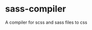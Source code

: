 [license-url]: https://github.com/juancarlosmartinez/sass-compiler/blob/master/LICENSE

# sass-compiler
A compiler for scss and sass files to css

[//]: # ([![NPM Version][npm-image]][npm-url])
[//]: # ([![NPM Downloads][downloads-image]][downloads-url])
[//]: # ([![Node.js Version][node-version-image]][node-version-url])
[//]: # ([![License][license-image]][license-url])